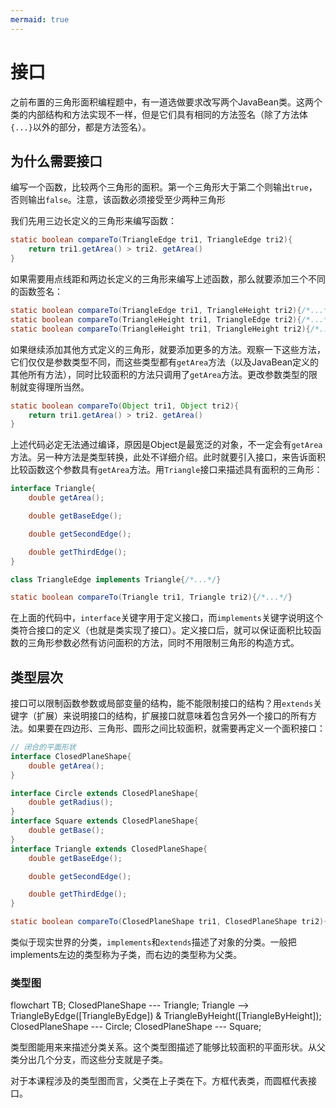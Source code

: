 ```yaml
---
mermaid: true
---
```

# 接口

之前布置的三角形面积编程题中，有一道选做要求改写两个JavaBean类。这两个类的内部结构和方法实现不一样，但是它们具有相同的方法签名（除了方法体`{...}`以外的部分，都是方法签名）。

## 为什么需要接口

编写一个函数，比较两个三角形的面积。第一个三角形大于第二个则输出`true`，否则输出`false`。注意，该函数必须接受至少两种三角形

我们先用三边长定义的三角形来编写函数：

```java
static boolean compareTo(TriangleEdge tri1, TriangleEdge tri2){
    return tri1.getArea() > tri2. getArea()
}
```

如果需要用点线距和两边长定义的三角形来编写上述函数，那么就要添加三个不同的函数签名：
```java
static boolean compareTo(TriangleEdge tri1, TriangleHeight tri2){/*...*/}
static boolean compareTo(TriangleHeight tri1, TriangleEdge tri2){/*...*/}
static boolean compareTo(TriangleHeight tri1, TriangleHeight tri2){/*...*/}
```

如果继续添加其他方式定义的三角形，就要添加更多的方法。观察一下这些方法，它们仅仅是参数类型不同，而这些类型都有`getArea`方法（以及JavaBean定义的其他所有方法），同时比较面积的方法只调用了`getArea`方法。更改参数类型的限制就变得理所当然。

```java
static boolean compareTo(Object tri1, Object tri2){
    return tri1.getArea() > tri2. getArea()
}
```

上述代码必定无法通过编译，原因是Object是最宽泛的对象，不一定会有`getArea`方法。另一种方法是类型转换，此处不详细介绍。此时就要引入接口，来告诉面积比较函数这个参数具有`getArea`方法。用`Triangle`接口来描述具有面积的三角形：

```java
interface Triangle{
    double getArea();

    double getBaseEdge();

    double getSecondEdge();

    double getThirdEdge();
}

class TriangleEdge implements Triangle{/*...*/}

static boolean compareTo(Triangle tri1, Triangle tri2){/*...*/}
```

在上面的代码中，`interface`关键字用于定义接口，而`implements`关键字说明这个类符合接口的定义（也就是类实现了接口）。定义接口后，就可以保证面积比较函数的三角形参数必然有访问面积的方法，同时不用限制三角形的构造方式。

## 类型层次

接口可以限制函数参数或局部变量的结构，能不能限制接口的结构？用`extends`关键字（扩展）来说明接口的结构，扩展接口就意味着包含另外一个接口的所有方法。如果要在四边形、三角形、圆形之间比较面积，就需要再定义一个面积接口：

```java
// 闭合的平面形状
interface ClosedPlaneShape{
    double getArea();
}

interface Circle extends ClosedPlaneShape{
    double getRadius();
}
interface Square extends ClosedPlaneShape{
    double getBase();
}
interface Triangle extends ClosedPlaneShape{
    double getBaseEdge();

    double getSecondEdge();

    double getThirdEdge();
}

static boolean compareTo(ClosedPlaneShape tri1, ClosedPlaneShape tri2){/*...*/}
```

类似于现实世界的分类，`implements`和`extends`描述了对象的分类。一般把implements左边的类型称为子类，而右边的类型称为父类。

### 类型图

<div class="mermaid">
flowchart TB;
ClosedPlaneShape --- Triangle;
Triangle --> TriangleByEdge([TriangleByEdge]) & TriangleByHeight([TriangleByHeight]);
ClosedPlaneShape --- Circle;
ClosedPlaneShape --- Square;
</div>

类型图能用来来描述分类关系。这个类型图描述了能够比较面积的平面形状。从父类分出几个分支，而这些分支就是子类。

对于本课程涉及的类型图而言，父类在上子类在下。方框代表类，而圆框代表接口。